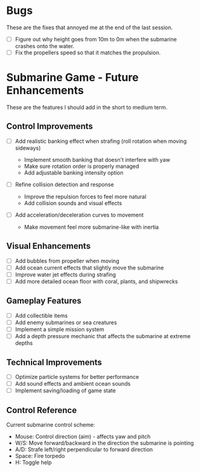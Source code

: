 # Bugs

These are the fixes that annoyed me at the end of the last session.

- [ ] Figure out why height goes from 10m to 0m when the submarine crashes onto the water.
- [ ] Fix the propellers speed so that it matches the propulsion.

# Submarine Game - Future Enhancements

These are the features I should add in the short to medium term.

## Control Improvements

- [ ] Add realistic banking effect when strafing (roll rotation when moving sideways)
  - Implement smooth banking that doesn't interfere with yaw
  - Make sure rotation order is properly managed
  - Add adjustable banking intensity option

- [ ] Refine collision detection and response
  - Improve the repulsion forces to feel more natural
  - Add collision sounds and visual effects

- [ ] Add acceleration/deceleration curves to movement
  - Make movement feel more submarine-like with inertia

## Visual Enhancements

- [ ] Add bubbles from propeller when moving
- [ ] Add ocean current effects that slightly move the submarine
- [ ] Improve water jet effects during strafing
- [ ] Add more detailed ocean floor with coral, plants, and shipwrecks

## Gameplay Features

- [ ] Add collectible items
- [ ] Add enemy submarines or sea creatures
- [ ] Implement a simple mission system
- [ ] Add a depth pressure mechanic that affects the submarine at extreme depths

## Technical Improvements

- [ ] Optimize particle systems for better performance
- [ ] Add sound effects and ambient ocean sounds
- [ ] Implement saving/loading of game state

## Control Reference

Current submarine control scheme:
- Mouse: Control direction (aim) - affects yaw and pitch
- W/S: Move forward/backward in the direction the submarine is pointing
- A/D: Strafe left/right perpendicular to forward direction
- Space: Fire torpedo
- H: Toggle help 